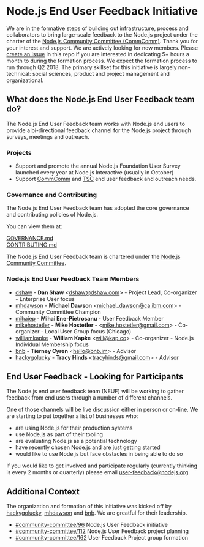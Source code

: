 # Node.js End User Feedback Initiative

We are in the formative steps of building out infrastructure, process and collaborators to bring large-scale feedback to the Node.js project under the charter of the [Node.js Community Committee (CommComm)](https://github.com/nodejs/community-committee). Thank you for your interest and support. We are actively looking for new members. Please [create an issue](https://github.com/nodejs/user-feedback/issues) in this repo if you are interested in dedicating 5+ hours a month to during the formation process. We expect the formation process to run through Q2 2018. The primary skillset for this initiative is largely non-technical: social sciences, product and project management and organizational.

## What does the Node.js End User Feedback team do?
The Node.js End User Feedback team works with Node.js end users to provide a bi-directional feedback channel for the Node.js project through surveys, meetings and outreach.

### Projects
* Support and promote the annual Node.js Foundation User Survey launched every year at Node.js Interactive (usually in October)
* Support [CommComm](https://github.com/nodejs/community-committee) and [TSC](https://github.com/nodejs/community-committee) end user feedback and outreach needs.

### Governance and Contributing
The Node.js End User Feedback team has adopted the core governance and contributing policies of Node.js.

You can view them at:

[GOVERNANCE.md](./GOVERNANCE.md)  
[CONTRIBUTING.md](./CONTRIBUTING.md)

The Node.js End User Feedback team is chartered under the [Node.js Community Committee](https://github.com/nodejs/community-committee).

### Node.js End User Feedback Team Members

* [dshaw](https://github.com/dshaw) - **Dan Shaw** &lt;dshaw@dshaw.com&gt; - Project Lead, Co-organizer - Enterprise User focus
* [mhdawson](https://github.com/mhdawson) - **Michael Dawson** &lt;michael_dawson@ca.ibm.com&gt; - Community Committee Champion
* [mihaiep](https://github.com/mihaiep) - **Mihai Ene-Pietrosanu** - User Feedback Member
* [mikehostetler](https://github.com/mikehostetler) - **Mike Hostetler** - &lt;mike.hostetler@gmail.com&gt; - Co-organizer - Local User Group focus (Chicago)
* [williamkapke](https://github.com/williamkapke) - **William Kapke** &lt;will@kap.co&gt; - Co-organizer - Node.js Individual Membership focus
* [bnb](https://github.com/bnb) - **Tierney Cyren** &lt;hello@bnb.im&gt; - Advisor
* [hackygolucky](https://github.com/hackygolucky) - **Tracy Hinds** &lt;tracyhinds@gmail.com&gt; - Advisor

## End User Feedback - Looking for Participants

The Node.js end user feedback team (NEUF) will be working to gather feedback from end users through a number of different channels.

One of those channels will be live discussion either in person or on-line. We are starting to put together a list of businesses who:

* are using Node.js for their production systems
* use Node.js as part of their tooling
* are evaluating Node.js as a potential technology
* have recently chosen Node.js and are just getting started
* would like to use Node.js but face obstacles in being able to do so

If you would like to get involved and participate regularly (currently thinking is every 2 months or quarterly)
please email user-feedback@nodejs.org.

## Additional Context

The organization and formation of this initiative was kicked off by [hackygolucky](https://github.com/hackygolucky), [mhdawson](https://github.com/mhdawson) and [bnb](https://github.com/bnb). We are greatful for their leadership.

* [#community-committee/96](https://github.com/nodejs/community-committee/issues/96) Node.js User Feedback initiative
* [#community-committee/112](https://github.com/nodejs/community-committee/issues/112) Node.js User Feedback project planning
* [#community-committee/162](https://github.com/nodejs/community-committee/issues/162) User Feedback Project group formation
